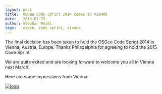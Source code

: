 ```yaml
---
layout: post
title:  OSGeo Code Sprint 2014 comes to Vienna
date:   2013-07-29
author: Stephan Meißl
tags:   osgeo, code sprint, vienna
---
```


The final decision has been taken to hold the OSGeo Code Sprint 2014 in Vienna, Austria, Europe. Thanks Philadelphia for agreeing to hold the 2015 Code Sprint.

We are quite exited and are looking forward to welcome you all in Vienna next March!

Here are some impressions from Vienna:

[![logo](https://upload.wikimedia.org/wikipedia/commons/7/7c/Collage_von_Wien.jpg "Vienna")](https://en.wikipedia.org/wiki/Vienna "Vienna at Wikipedia")

